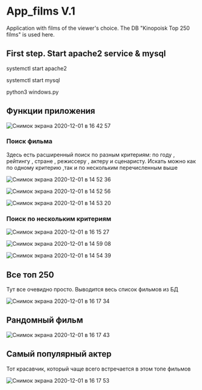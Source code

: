 # App_films V.1
Application with films of the viewer's choice. The DB "Kinopoisk Top 250 films" is used here.


## First step. Start apache2 service & mysql

systemctl start apache2

systemctl start mysql

python3 windows.py

## Функции приложения


![Снимок экрана 2020-12-01 в 16 42 57](https://user-images.githubusercontent.com/61711711/100748364-4bb32300-33f4-11eb-901a-084f68441812.png)


### Поиск фильма
Здесь есть расширенный поиск по разным критериям: 
по году , рейтингу , стране , режиссеру , актеру и сценаристу.
Искать можно как по одному критерию ,так и по нескольким перечисленным выше

![Снимок экрана 2020-12-01 в 14 52 36](https://user-images.githubusercontent.com/61711711/100748438-5ec5f300-33f4-11eb-8122-06f5bd4269f5.png)


![Снимок экрана 2020-12-01 в 14 52 56](https://user-images.githubusercontent.com/61711711/100748520-78ffd100-33f4-11eb-8172-0e662cef3203.png)


![Снимок экрана 2020-12-01 в 14 53 20](https://user-images.githubusercontent.com/61711711/100748535-7dc48500-33f4-11eb-9702-b236bc5a5ec2.png)


### Поиск по нескольким критериям


![Снимок экрана 2020-12-01 в 16 15 27](https://user-images.githubusercontent.com/61711711/100748620-9a60bd00-33f4-11eb-855e-4e034bd76d15.png)


![Снимок экрана 2020-12-01 в 14 59 08](https://user-images.githubusercontent.com/61711711/100748631-9d5bad80-33f4-11eb-8275-2af8484fde3f.png)


![Снимок экрана 2020-12-01 в 14 54 39](https://user-images.githubusercontent.com/61711711/100748648-a0569e00-33f4-11eb-9d74-9b8fa49e6e97.png)


## Все топ 250

Тут все очевидно просто. Выводится весь список фильмов из БД

![Снимок экрана 2020-12-01 в 16 17 34](https://user-images.githubusercontent.com/61711711/100748687-aea4ba00-33f4-11eb-87a8-c9249a5d4d71.png)



## Рандомный фильм

![Снимок экрана 2020-12-01 в 16 17 43](https://user-images.githubusercontent.com/61711711/100748727-bd8b6c80-33f4-11eb-837b-155618718568.png)



## Самый популярный актер

Тот красавчик, который чаще всего встречается в этом топе фильмов

![Снимок экрана 2020-12-01 в 16 17 53](https://user-images.githubusercontent.com/61711711/100748770-d09e3c80-33f4-11eb-89e3-8b4fbab75391.png)

